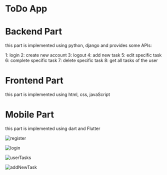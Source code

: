 # ToDo App

# Backend Part
this part is implemented using python, django and provides some APIs:

  1: login
  2: create new account
  3: logout
  4: add new task
  5: edit specific task
  6: complete specific task
  7: delete specific task 
  8: get all tasks of the user

# Frontend Part
this part is implemented using html, css, javaScript

# Mobile Part
this part is implemented using dart and Flutter 


![register](https://github.com/NadaOmar22/ToDo/assets/75037231/6139cec3-7bbe-44db-bbc3-cdd9b3cc8d57)


![login](https://github.com/NadaOmar22/ToDo/assets/75037231/51448393-cff9-46c6-a5e1-f3adc0935d80)


![userTasks](https://github.com/NadaOmar22/ToDo/assets/75037231/fcd50261-40e6-4a66-8189-3c41746c7346)


![addNewTask](https://github.com/NadaOmar22/ToDo/assets/75037231/796af0dc-8d88-40d5-b040-5f0c62e09c2c)
